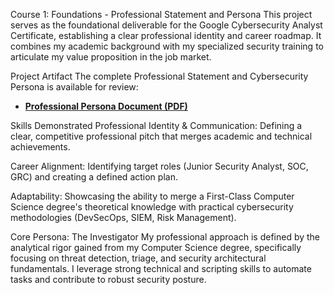 Course 1: Foundations - Professional Statement and Persona
This project serves as the foundational deliverable for the Google Cybersecurity Analyst Certificate, establishing a clear professional identity and career roadmap. It combines my academic background with my specialized security training to articulate my value proposition in the job market.

Project Artifact
The complete Professional Statement and Cybersecurity Persona is available for review:

* [**Professional Persona Document (PDF)**](Professional_Persona.pdf)

Skills Demonstrated
Professional Identity & Communication: Defining a clear, competitive professional pitch that merges academic and technical achievements.

Career Alignment: Identifying target roles (Junior Security Analyst, SOC, GRC) and creating a defined action plan.

Adaptability: Showcasing the ability to merge a First-Class Computer Science degree's theoretical knowledge with practical cybersecurity methodologies (DevSecOps, SIEM, Risk Management).

Core Persona: The Investigator
My professional approach is defined by the analytical rigor gained from my Computer Science degree, specifically focusing on threat detection, triage, and security architectural fundamentals. I leverage strong technical and scripting skills to automate tasks and contribute to robust security posture.